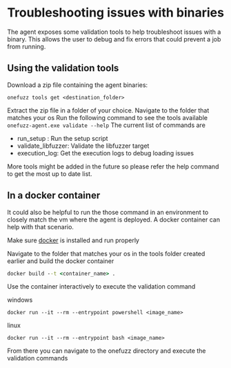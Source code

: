 # Troubleshooting issues with binaries

The agent exposes some validation tools to help troubleshoot issues with a binary.
This allows the user to debug and fix errors that could prevent a job from running.

## Using the validation tools
Download a zip file containing the agent binaries:

```
onefuzz tools get <destination_folder>
```

Extract the zip file in a folder of your choice.
Navigate to the folder that matches your os
Run the following command to see the tools available
`onefuzz-agent.exe validate --help`
The current list of commands are
   - run_setup : Run the setup script
   - validate_libfuzzer:  Validate the libfuzzer target
   - execution_log: Get the execution logs to debug loading issues

   More tools might be added in the future so please refer the help command to get the most up to date list.



## In a docker container

It could also be helpful to run the those command in an environment to closely match the vm where the agent is deployed.
A docker container can help with that scenario.

Make sure [docker](https://docs.docker.com/desktop/) is installed and run properly

Navigate to the folder that matches your os in the tools folder created earlier and build the docker container

```cmd
docker build --t <container_name> .
```

Use the container interactively to execute the validation command

windows

```
docker run --it --rm --entrypoint powershell <image_name>
```

linux

```
docker run --it --rm --entrypoint bash <image_name>
```

From there you can navigate to the onefuzz directory and execute the validation commands

